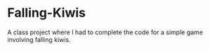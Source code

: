 # Falling-Kiwis
A class project where I had to complete the code for a simple game involving falling kiwis.
